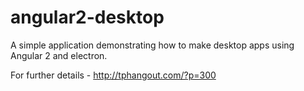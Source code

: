 # angular2-desktop
A simple application demonstrating how to make desktop apps using Angular 2 and electron.

For further details - http://tphangout.com/?p=300
